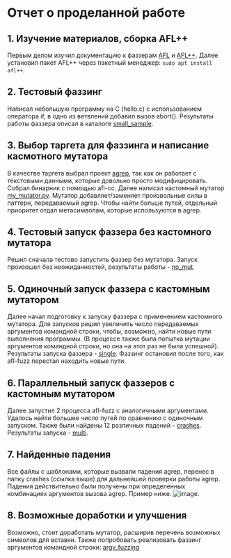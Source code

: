 # Отчет о проделанной работе
## 1. Изучение материалов, сборка AFL++
Первым делом изучил документацию к фаззерам [AFL](https://github.com/google/AFL) и [AFL++](https://github.com/AFLplusplus/AFLplusplus). Далее установил пакет AFL++ через пакетный менеджер: ```sudo apt install afl++```.
## 2. Тестовый фаззинг
Написал небольшую программу на C (hello.c) с использованием оператора if, в одно из ветвлений добавил вызов abort(). Результаты работы фаззера описал в каталоге [small_sample](https://github.com/themaestr00/fuzz_task/tree/main/small_sample).
## 3. Выбор таргета для фаззинга и написание касмотного мутатора
В качестве таргета выбрал проект [agrep](https://github.com/Wikinaut/agrep), так как он работает с текстовыми данными, которые довольно просто модифицировать. Собрал бинарник с помощью afl-cc. Далее написал кастомный мутатор [my_mutator.py](https://github.com/themaestr00/fuzz_task/tree/main/my_mutator). Мутатор добавляет/заменяет произвольные силы в паттерн, передаваемый agrep. Чтобы найти больше путей, отдельный приоритет отдал метасимволам, которые используются в agrep.
## 4. Тестовый запуск фаззера без кастомного мутатора
Решил сначала тестово запустить фаззер без мутатора. Запуск произошел без неожиданностей, результаты работы - [no_mut](https://github.com/themaestr00/fuzz_task/tree/main/no_mut).
## 5. Одиночный запуск фаззера с кастомным мутатором
Далее начал подготовку к запуску фаззера с применением кастомного мутатора. Для запусков решил увеличить число передаваемых аргументов командной строки, чтобы, возможно, найти новые пути выполнения программы. (В процессе также была попытка мутации аргументов командной строки, но она на этот раз не была успешной). Результаты запуска фаззера - [single](https://github.com/themaestr00/fuzz_task/tree/main/single). Фаззинг остановил после того, как afl-fuzz перестал находить новые пути.
## 6. Параллельный запуск фаззеров с кастомным мутатором
Далее запустил 2 процесса afl-fuzz с аналогичными аргументами. Удалось найти большее число путей по сравнению с одиночным запуском. Также были найдены 12 различных падений - [crashes](https://github.com/themaestr00/fuzz_task/tree/main/crashes). Результаты запуска - [multi](https://github.com/themaestr00/fuzz_task/tree/main/multi).
## 7. Найденные падения
Все файлы с шаблонами, которые вызвали падения agrep, перенес в папку crashes (ссылка выше) для дальнейшей проверки работы agrep. Падения действительно были получены при определенных комбинациях аргументов вызова agrep. Пример ниже. ![image](https://github.com/user-attachments/assets/6d5d97bc-f66c-4c32-9fb3-e6e1d2758805).
## 8. Возможные доработки и улучшения
Возможно, стоит доработать мутатор, расширив перечень возможных символов для вставки. Также попробовать реализовать фаззинг аргументов командной строки: [argv_fuzzing](https://github.com/google/AFL/tree/master/experimental/argv_fuzzing)
